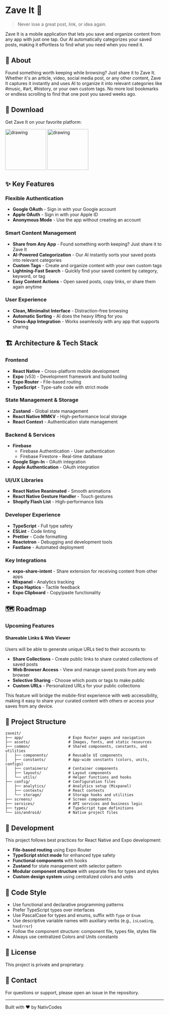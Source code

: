 # Zave It 📱

> Never lose a great post, link, or idea again.

Zave It is a mobile application that lets you save and organize content from any app with just one tap. Our AI automatically categorizes your saved posts, making it effortless to find what you need when you need it.

## 🎯 About

Found something worth keeping while browsing? Just share it to Zave It. Whether it's an article, video, social media post, or any other content, Zave It captures it instantly and uses AI to organize it into relevant categories like #music, #art, #history, or your own custom tags. No more lost bookmarks or endless scrolling to find that one post you saved weeks ago.

## 📲 Download

Get Zave It on your favorite platform:

<div>
  <a href="https://apps.apple.com/ro/app/zaveit-smart-bookmark-manager/id6747726703"><img src="https://nativ.codes/assets/images/projects/appstore.png" alt="drawing" width="130"/></a>
  <a href="https://play.google.com/store/apps/details?id=com.nativcodes.zaveit&hl=en"><img src="https://nativ.codes/assets/images/projects/googleplay.png" alt="drawing" width="130"/></a>
</div>

## ✨ Key Features

### Flexible Authentication
- **Google OAuth** - Sign in with your Google account
- **Apple OAuth** - Sign in with your Apple ID
- **Anonymous Mode** - Use the app without creating an account

### Smart Content Management
- **Share from Any App** - Found something worth keeping? Just share it to Zave It
- **AI-Powered Categorization** - Our AI instantly sorts your saved posts into relevant categories
- **Custom Tags** - Create and organize content with your own custom tags
- **Lightning-Fast Search** - Quickly find your saved content by category, keyword, or tag
- **Easy Content Actions** - Open saved posts, copy links, or share them again anytime

### User Experience
- **Clean, Minimalist Interface** - Distraction-free browsing
- **Automatic Sorting** - AI does the heavy lifting for you
- **Cross-App Integration** - Works seamlessly with any app that supports sharing

## 🏗️ Architecture & Tech Stack

### Frontend
- **React Native** - Cross-platform mobile development
- **Expo** (v53) - Development framework and build tooling
- **Expo Router** - File-based routing
- **TypeScript** - Type-safe code with strict mode

### State Management & Storage
- **Zustand** - Global state management
- **React Native MMKV** - High-performance local storage
- **React Context** - Authentication state management

### Backend & Services
- **Firebase**
  - Firebase Authentication - User authentication
  - Firebase Firestore - Real-time database
- **Google Sign-In** - OAuth integration
- **Apple Authentication** - OAuth integration

### UI/UX Libraries
- **React Native Reanimated** - Smooth animations
- **React Native Gesture Handler** - Touch gestures
- **Shopify Flash List** - High-performance lists

### Developer Experience
- **TypeScript** - Full type safety
- **ESLint** - Code linting
- **Prettier** - Code formatting
- **Reactotron** - Debugging and development tools
- **Fastlane** - Automated deployment

### Key Integrations
- **expo-share-intent** - Share extension for receiving content from other apps
- **Mixpanel** - Analytics tracking
- **Expo Haptics** - Tactile feedback
- **Expo Clipboard** - Copy/paste functionality

## 🗺️ Roadmap

### Upcoming Features

#### Shareable Links & Web Viewer
Users will be able to generate unique URLs tied to their accounts to:
- **Share Collections** - Create public links to share curated collections of saved posts
- **Web Browser Access** - View and manage saved posts from any web browser
- **Selective Sharing** - Choose which posts or tags to make public
- **Custom URLs** - Personalized URLs for your public collections

This feature will bridge the mobile-first experience with web accessibility, making it easy to share your curated content with others or access your saves from any device.

## 📁 Project Structure

```
zaveit/
├── app/                    # Expo Router pages and navigation
├── assets/                 # Images, fonts, and static resources
├── common/                 # Shared components, constants, and utilities
│   ├── components/         # Reusable UI components
│   ├── constants/          # App-wide constants (colors, units, configs)
│   ├── containers/         # Container components
│   ├── layouts/            # Layout components
│   └── utils/              # Helper functions and hooks
├── config/                 # Configuration files
│   ├── analytics/          # Analytics setup (Mixpanel)
│   ├── contexts/           # React contexts
│   └── storage/            # Storage hooks and utilities
├── screens/                # Screen components
├── services/               # API services and business logic
├── types/                  # TypeScript type definitions
└── ios/android/            # Native project files
```

## 🧪 Development

This project follows best practices for React Native and Expo development:

- **File-based routing** using Expo Router
- **TypeScript strict mode** for enhanced type safety
- **Functional components** with hooks
- **Zustand** for state management with selector pattern
- **Modular component structure** with separate files for types and styles
- **Custom design system** using centralized colors and units

## 📝 Code Style

- Use functional and declarative programming patterns
- Prefer TypeScript types over interfaces
- Use PascalCase for types and enums, suffix with `Type` or `Enum`
- Use descriptive variable names with auxiliary verbs (e.g., `isLoading`, `hasError`)
- Follow the component structure: component file, types file, styles file
- Always use centralized Colors and Units constants

## 📄 License

This project is private and proprietary.

## 📧 Contact

For questions or support, please open an issue in the repository.

---

Built with ❤️ by NativCodes
